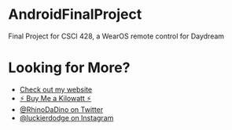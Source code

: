 # AndroidFinalProject
Final Project for CSCI 428, a WearOS remote control for Daydream

# Looking for More?

* [Check out my website](https://www.ryandlewis.dev)
* [:zap: Buy Me a Kilowatt :zap:](https://www.buymeacoffee.com/aVc18KuLq)
* [@RhinoDaDino on Twitter](https://twitter.com/RhinoDaDino)
* [@luckierdodge on Instagram](https://www.instagram.com/luckierdodge/)
